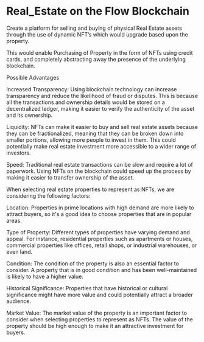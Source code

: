 # Real_Estate on the Flow Blockchain 

Create a platform for selling and buying of physical Real Estate assets through the use of dynamic NFT’s which would upgrade based upon the property.

 This would enable Purchasing of Property in the form of NFTs using credit cards, and completely abstracting away the presence of the underlying blockchain.
 
Possible Advantages 
 
Increased Transparency: Using blockchain technology can increase transparency and reduce the likelihood of fraud or disputes. This is because all the transactions and ownership details would be stored on a decentralized ledger, making it easier to verify the authenticity of the asset and its ownership.

Liquidity: NFTs can make it easier to buy and sell real estate assets because they can be fractionalized, meaning that they can be broken down into smaller portions, allowing more people to invest in them. This could potentially make real estate investment more accessible to a wider range of investors.

Speed: Traditional real estate transactions can be slow and require a lot of paperwork. Using NFTs on the blockchain could speed up the process by making it easier to transfer ownership of the asset.

When selecting real estate properties to represent as NFTs, we are considering the following factors:

Location: Properties in prime locations with high demand are more likely to attract buyers, so it's a good idea to choose properties that are in popular areas.

Type of Property: Different types of properties have varying demand and appeal. For instance, residential properties such as apartments or houses, commercial properties like offices, retail shops, or industrial warehouses, or even land.

Condition: The condition of the property is also an essential factor to consider. A property that is in good condition and has been well-maintained is likely to have a higher value.

Historical Significance: Properties that have historical or cultural significance might have more value and could potentially attract a broader audience.

Market Value: The market value of the property is an important factor to consider when selecting properties to represent as NFTs. The value of the property should be high enough to make it an attractive investment for buyers.
